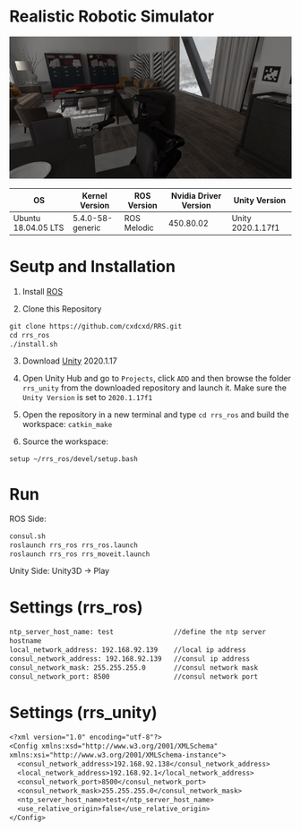 # Realistic Robotic Simulator

![Alt text](sample.png?raw=true "Title")

| OS  | Kernel Version | ROS Version | Nvidia Driver Version | Unity Version
| --- | ----------| ----------- | ------------ | ------------ |
| Ubuntu 18.04.05 LTS | 5.4.0-58-generic | ROS Melodic | 450.80.02 | Unity 2020.1.17f1

<!--# Unity Version
    2020.1.17f1-->
    
<!--# ROS Version
    Ubuntu 18.04
    ROS Melodic-->

# Seutp and Installation

1) Install [ROS](http://wiki.ros.org/melodic/Installation/Ubuntu)

2) Clone this Repository 
```
git clone https://github.com/cxdcxd/RRS.git
cd rrs_ros
./install.sh
```

3) Download [Unity](https://unity3d.com/get-unity/download/archive) 2020.1.17

4) Open Unity Hub and go to `Projects`, click `ADD` and then browse the folder `rrs_unity` from the downloaded repository and launch it. Make sure the `Unity Version` is set to `2020.1.17f1`

5) Open the repository in a new terminal and type `cd rrs_ros` and build the workspace: `catkin_make`

6) Source the workspace: 
```
setup ~/rrs_ros/devel/setup.bash
```

# Run

ROS Side:
```
consul.sh
roslaunch rrs_ros rrs_ros.launch
roslaunch rrs_ros rrs_moveit.launch
```

Unity Side:
Unity3D -> Play

# Settings (rrs_ros)
    ntp_server_host_name: test               //define the ntp server hostname
    local_network_address: 192.168.92.139    //local ip address
    consul_network_address: 192.168.92.139   //consul ip address
    consul_network_mask: 255.255.255.0       //consul network mask
    consul_network_port: 8500                //consul network port
    
# Settings (rrs_unity)
    <?xml version="1.0" encoding="utf-8"?>
    <Config xmlns:xsd="http://www.w3.org/2001/XMLSchema" xmlns:xsi="http://www.w3.org/2001/XMLSchema-instance">
      <consul_network_address>192.168.92.138</consul_network_address>
      <local_network_address>192.168.92.1</local_network_address>
      <consul_network_port>8500</consul_network_port>
      <consul_network_mask>255.255.255.0</consul_network_mask>
      <ntp_server_host_name>test</ntp_server_host_name>
      <use_relative_origin>false</use_relative_origin>
    </Config>
    
    
